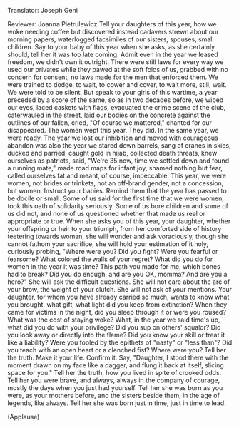 

Translator: Joseph Geni

Reviewer: Joanna Pietrulewicz
Tell your daughters of this year,
how we woke needing coffee
but discovered instead cadavers
strewn about our morning papers,
waterlogged facsimiles
of our sisters, spouses, small children.
Say to your baby of this year
when she asks, as she certainly should,
tell her it was too late coming.
Admit even in the year we leased freedom,
we didn&#39;t own it outright.
There were still laws
for every way we used our privates
while they pawed at the soft folds of us,
grabbed with no concern for consent,
no laws made for the men
that enforced them.
We were trained to dodge,
to wait, to cower and cover,
to wait more, still, wait.
We were told to be silent.
But speak to your girls of this wartime,
a year preceded by a score of the same,
so as in two decades before,
we wiped our eyes,
laced caskets with flags,
evacuated the crime scene of the club,
caterwauled in the street,
laid our bodies on the concrete
against the outlines of our fallen,
cried, &quot;Of course we mattered,&quot;
chanted for our disappeared.
The women wept this year.
They did.
In the same year, we were ready.
The year we lost our inhibition
and moved with courageous abandon
was also the year we stared down barrels,
sang of cranes in skies,
ducked and parried,
caught gold in hijab,
collected death threats,
knew ourselves as patriots,
said, &quot;We&#39;re 35 now, time we settled down
and found a running mate,&quot;
made road maps for infant joy,
shamed nothing but fear,
called ourselves fat and meant, of course,
impeccable.
This year, we were women,
not brides or trinkets,
not an off-brand gender,
not a concession, but women.
Instruct your babies.
Remind them that the year has passed
to be docile or small.
Some of us said for the first time
that we were women,
took this oath of solidarity seriously.
Some of us bore children
and some of us did not,
and none of us questioned
whether that made us real
or appropriate or true.
When she asks you of this year,
your daughter, whether your offspring
or heir to your triumph,
from her comforted side of history
teetering towards woman,
she will wonder and ask voraciously,
though she cannot fathom your sacrifice,
she will hold your estimation of it holy,
curiously probing, &quot;Where were you?
Did you fight?
Were you fearful or fearsome?
What colored the walls of your regret?
What did you do for women
in the year it was time?
This path you made for me,
which bones had to break?
Did you do enough, and are you OK, momma?
And are you a hero?&quot;
She will ask the difficult questions.
She will not care
about the arc of your brow,
the weight of your clutch.
She will not ask of your mentions.
Your daughter, for whom you have
already carried so much, wants to know
what you brought, what gift,
what light did you keep from extinction?
When they came for victims in the night,
did you sleep through it
or were you roused?
What was the cost of staying woke?
What, in the year we said time&#39;s up,
what did you do with your privilege?
Did you sup on others&#39; squalor?
Did you look away
or directly into the flame?
Did you know your skill
or treat it like a liability?
Were you fooled by the epithets
of &quot;nasty&quot; or &quot;less than&quot;?
Did you teach with an open heart
or a clenched fist?
Where were you?
Tell her the truth. Make it your life.
Confirm it. Say, &quot;Daughter, I stood there
with the moment
drawn on my face like a dagger,
and flung it back at itself,
slicing space for you.&quot;
Tell her the truth, how you lived
in spite of crooked odds.
Tell her you were brave,
and always, always
in the company of courage,
mostly the days
when you just had yourself.
Tell her she was born as you were,
as your mothers before,
and the sisters beside them,
in the age of legends, like always.
Tell her she was born just in time,
just in time
to lead.

(Applause)

